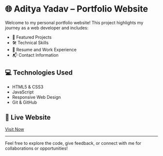 # 🌐 Aditya Yadav – Portfolio Website

Welcome to my personal portfolio website! This project highlights my journey as a web developer and includes:

- 🚀 Featured Projects  
- 🛠️ Technical Skills  
- 📄 Resume and Work Experience  
- 📬 Contact Information  

## 💻 Technologies Used
- HTML5 & CSS3  
- JavaScript  
- Responsive Web Design  
- Git & GitHub

## 🔗 Live Website
[Visit Now](https://adityayadav-codes.github.io)

---

Feel free to explore the code, give feedback, or connect with me for collaborations or opportunities!
